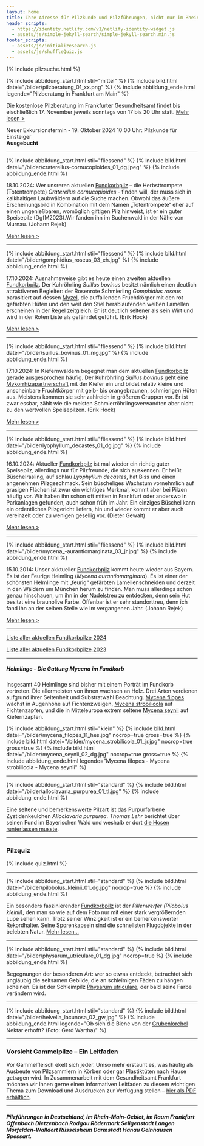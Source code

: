```yaml
---
layout: home
title: Ihre Adresse für Pilzkunde und Pilzführungen, nicht nur im Rhein-Main-Gebiet
header_scripts:
  - https://identity.netlify.com/v1/netlify-identity-widget.js
  - assets/js/simple-jekyll-search/simple-jekyll-search.min.js
footer_scripts:
  - assets/js/initializeSearch.js
  - assets/js/shuffleQuiz.js
---
```

{% include pilzsuche.html %}

{% include abbildung_start.html stil="mittel" %}
{% include bild.html datei="/bilder/pilzberatung_01_xx.png" %}
{% include abbildung_ende.html legende="Pilzberatung in Frankfurt am Main" %}

Die kostenlose Pilzberatung im Frankfurter Gesundheitsamt findet bis eischließlich 17. November jeweils sonntags von 17 bis 20 Uhr statt. [Mehr lesen >](/termine)

Neuer Exkursionstermin - 19. Oktober 2024 10:00 Uhr: Pilzkunde für Einsteiger\
**Ausgebucht**

- - -

{% include abbildung_start.html stil="fliessend" %}
{% include bild.html datei="/bilder/craterellus-cornucopioides_01_dg.jpeg" %}
{% include abbildung_ende.html %}

18.10.2024: Wer unsreren aktuellen [Fundkorbpilz](AA "Glossar-") – die Herbsttrompete (Totentrompete) *Craterellus* *cornucopioides* -  finden will, der muss sich in kalkhaltigen Laubwäldern auf die Suche machen. Obwohl das äußere Erscheinungsbild in Kombination mit dem Namen „Totentrompete“ eher auf einen ungenießbaren, womöglich giftigen Pilz hinweist, ist er ein guter Speisepilz (DgfM2023).Wir fanden ihn im Buchenwald in der Nähe von Murnau. (Johann Rejek)

[Mehr lesen >](/pilze/craterellus-cornucopioides-herbsttrompete-totentrompete)

<div style="clear:  both"></div>

- - -

{% include abbildung_start.html stil="fliessend" %}
{% include bild.html datei="/bilder/gomphidius_roseus_03_eh.jpg" %}
{% include abbildung_ende.html %}

17.10.2024:  Ausnahmsweise gibt es heute einen zweiten aktuellen [Fundkorbpilz](AA "Glossar-"). Der Kuhröhrling *Suillus bovinus* besitzt nämlich einen deutlich attraktiveren Begleiter: der Rosenrote Schmierling *Gomphidius roseus* parasitiert auf dessen [Myzel](Myzel "Glossar"), die auffallenden Fruchtkörper mit den rot gefärbten Hüten und den weit den Stiel herablaufenden weißen Lamellen erscheinen in der Regel zeitgleich. Er ist deutlich seltener als sein Wirt und wird in der Roten Liste als gefährdet geführt. (Erik Hock) 

[Mehr lesen >](/pilze/gomphidius-roseus-rosenroter-schmierling)

<div style="clear:  both"></div>

- - -

{% include abbildung_start.html stil="fliessend" %}
{% include bild.html datei="/bilder/suillus_bovinus_01_mg.jpg" %}
{% include abbildung_ende.html %}

17.10.2024:  In Kiefernwäldern begegnet man dem aktuellen [Fundkorbpilz](AA "Glossar-") gerade ausgesprochen häufig. Der Kuhröhrling *Suillus bovinus* geht eine [Mykorrhizapartnerschaft](Mykorrhiza "Glossar") mit der Kiefer ein und bildet relativ kleine und unscheinbare Fruchtkörper mit gelb- bis orangebraunen, schmierigen Hüten aus. Meistens kommen sie sehr zahlreich in größeren Gruppen vor. Er ist zwar essbar, zählt wie die meisten Schmierröhrlingsverwandten aber nicht zu den wertvollen Speisepilzen. (Erik Hock) 

[Mehr lesen >](/pilze/suillus-bovinus-kuhröhrling)

<div style="clear:  both"></div>

- - -

{% include abbildung_start.html stil="fliessend" %}
{% include bild.html datei="/bilder/lyophyllum_decastes_01_dg.jpg" %}
{% include abbildung_ende.html %}

16.10.2024: Aktueller [Fundkorbpilz](AA "Glossar-") ist mal wieder ein richtig guter Speisepilz, allerdings nur für Pilzfreunde, die sich auskennen. Er heißt Büschelrasling, auf schlau *Lyophyllum decastes*, hat Biss und einen angenehmen Pilzgeschmack. Sein büscheliges Wachstum vornehmlich auf grasigen Flächen ist zwar ein wichtiges Merkmal, kommt aber bei Pilzen häufig vor. Wir haben ihn schon oft mitten in Frankfurt oder anderswo in Parkanlagen gefunden, auch schon früh im Jahr. Ein einziges Büschel kann ein ordentliches Pilzgericht liefern, hin und wieder kommt er aber auch vereinzelt oder zu wenigen gesellig vor. (Dieter Gewalt)

[Mehr lesen >](/pilze/lyophyllum-decastes-büschelrasling)

<div style="clear:  both"></div>

- - -

{% include abbildung_start.html stil="fliessend" %}
{% include bild.html datei="/bilder/mycena_-aurantiomarginata_03_jr.jpg" %}
{% include abbildung_ende.html %}

15.10.2014: Unser akktueller [Fundkorbpilz](AA "Glossar-") kommt heute wieder aus Bayern. Es ist der Feurige Helmling  (*Mycena aurantiomarginata*). Es ist einer der schönsten Helmlinge mit „feurig“ gefärbten Lamellenschneiden und derzeit in den Wäldern um München herum zu finden. Man muss allerdings schon genau hinschauen, um ihn in der Nadelstreu zu entdecken, denn sein Hut besitzt eine braunolive Farbe. Offenbar ist er sehr standorttreu, denn ich fand ihn an der selben Stelle wie im vergangenen Jahr. (Johann Rejek)

[Mehr lesen >](/pilze/mycena-aurantiomarginata-feuriger-helmling)

<div style="clear:  both"></div>

- - -

[Liste aller aktuellen Fundkorbpilze 2024](/artikel/liste-aller-aktuellen-fundkorbpilze-2024.html)

[Liste aller aktuellen Fundkorbpilze 2023](/artikel/liste-aller-aktuellen-fundkorbpilze-2023.html)

- - -

##### Helmlinge - Die Gattung *Mycena* im Fundkorb

Insgesamt 40 Helmlinge sind bisher mit einem Porträt im Fundkorb vertreten. Die allermeisten von ihnen wachsen an Holz. Drei Arten verdienen aufgrund ihrer Seltenheit und Substratwahl Beachtung. [Mycena filopes](/pilze/mycena-filopes-zerbrechlicher-fadenhelmling) wächst in Augenhöhe auf Fichtenzweigen, [Mycena strobilicola](/pilze/mycena-strobilicola-fichtenzapfenhelmling) auf Fichtenzapfen, und die in Mitteleuropa extrem seltene [Mycena seynii](/pilze/mycena-seynii-mediterraner-kiefernzapfenhelmling) auf Kiefernzapfen.

{% include abbildung_start.html stil="klein" %}
{% include bild.html datei="/bilder/mycena_filopes_11_hes.jpg" nocrop=true gross=true %}
{% include bild.html datei="/bilder/mycena_strobilicola_01_jr.jpg" nocrop=true gross=true %}
{% include bild.html datei="/bilder/mycena_seynii_02_dg.jpg" nocrop=true gross=true %}
{% include abbildung_ende.html legende="Mycena filopes - Mycena strobilicola - Mycena seynii" %}

- - -

{% include abbildung_start.html stil="standard" %}
{% include bild.html datei="/bilder/alloclavaria_purpurea_01_tl.jpg" %}
{% include abbildung_ende.html %}

Eine seltene und bemerkenswerte Pilzart ist das Purpurfarbene Zystidenkeulchen *Alloclavaria purpurea*. *Thomas Lehr* berichtet über seinen Fund im Bayerischen Wald und weshalb er dort [die Hosen runterlassen musste](/pilze/alloclavaria-purpurea-purpurfarbenes-zystidenkeulchen).

- - -

### Pilzquiz

{% include quiz.html %}

- - -

{% include abbildung_start.html stil="standard" %}
{% include bild.html datei="/bilder/pilobolus_kleinii_01_dg.jpg" nocrop=true %}
{% include abbildung_ende.html %}

Ein besonders faszinierender [Fundkorbpilz](AA "Glossar-") ist der *Pillenwerfer (Pilobolus kleinii)*, den man so wie auf dem Foto nur mit einer stark vergrößernden Lupe sehen kann. Trotz seiner Winzigkeit ist er ein bemerkenswerter Rekordhalter. Seine Sporenkapseln sind die schnellsten Flugobjekte in der belebten Natur. [Mehr lesen...](/pilze/pilobolus-kleinii-pillenwerfer)

- - -

{% include abbildung_start.html stil="standard" %}
{% include bild.html datei="/bilder/physarum_utriculare_01_dg.jpg" nocrop=true %}
{% include abbildung_ende.html %}

Begegnungen der besonderen Art: wer so etwas entdeckt, betrachtet sich ungläubig die seltsamen Gebilde, die an schleimigen Fäden zu hängen scheinen. Es ist der Schleimpilz [Physarum utriculare](/pilze/physarum-utriculare-fadenfruchtschleimpilz), der bald seine Farbe verändern wird.

- - -

{% include abbildung_start.html stil="standard" %}
{% include bild.html datei="/bilder/helvella_lacunosa_02_gw.jpg" %}
{% include abbildung_ende.html legende="Ob sich die Biene von der <a href='/pilze/helvella-lacunosa-grubenlorchel'>Grubenlorchel</a> Nektar erhofft?  (Foto: Gerd Wartha)" %}

- - -

### Vorsicht Gammelpilze – Ein Leitfaden

Vor Gammelfleisch ekelt sich jeder. Umso mehr erstaunt es, was häufig als Ausbeute von Pilzsammlern in Körben oder gar Plastiktüten nach Hause getragen wird. In Zusammenarbeit mit dem Gesundheitsamt Frankfurt möchten wir Ihnen gerne einen informativen Leitfaden zu diesem wichtigen Thema zum Download und Ausdrucken zur Verfügung stellen – [hier als PDF erhältlich](/assets/docs/Fundkorb.de-Gammelpilze.pdf).

- - -

##### Pilzführungen in Deutschland, im Rhein-Main-Gebiet, im Raum Frankfurt Offenbach Dietzenbach Rodgau Rödermark Seligenstadt Langen Mörfelden-Walldort Rüsselsheim Darmstadt Hanau Gelnhausen Spessart.